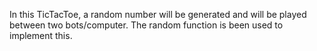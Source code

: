 In this TicTacToe, a random number will be generated and will be played between two bots/computer. The random function is been used to implement this.
